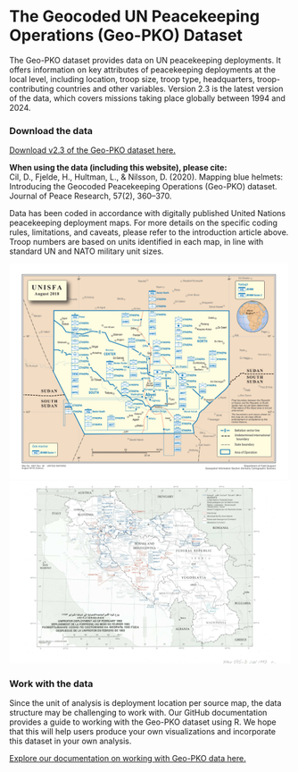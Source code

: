 # The Geocoded UN Peacekeeping Operations (Geo-PKO) Dataset
The Geo-PKO dataset provides data on UN peacekeeping deployments. It offers information on key attributes of peacekeeping deployments at the local level, including location, troop size, troop type, headquarters, troop-contributing countries and other variables. Version 2.3 is the latest version of the data, which covers missions taking place globally between 1994 and 2024.
  
### Download the data
[Download v2.3 of the Geo-PKO dataset here.](https://www.uu.se/en/department/peace-and-conflict-research/research/research-data/geo-pko-dataset)  
  
**When using the data (including this website), please cite:**  
Cil, D., Fjelde, H., Hultman, L., & Nilsson, D. (2020). Mapping blue helmets: Introducing the Geocoded Peacekeeping Operations (Geo-PKO) dataset. Journal of Peace Research, 57(2), 360–370.  
  
Data has been coded in accordance with digitally published United Nations peacekeeping deployment maps. For more details on the specific coding rules, limitations, and caveats, please refer to the introduction article above. Troop numbers are based on units identified in each map, in line with standard UN and NATO military unit sizes.
  
<p float="middle">
<img src="map1.png" width='500' alt="A United Nations deployment map for UNISFA in August 2018."/>
    
<img src="map2.png" width='560' alt="UNPROFOR, February 1993."/>
</p>
  
### Work with the data
Since the unit of analysis is deployment location per source map, the data structure may be challenging to work with. Our GitHub documentation provides a guide to working with the Geo-PKO dataset using R. We hope that this will help users produce your own visualizations and incorporate this dataset in your own analysis. 
  
[Explore our documentation on working with Geo-PKO data here.](http://geopko.github.io/Geo-PKO-R)

